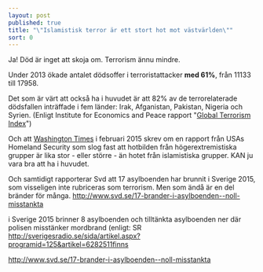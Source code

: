 ```yaml
---
layout: post
published: true
title: "\"Islamistisk terror är ett stort hot mot västvärlden\""
sort: 0
---
```








Ja! Död är inget att skoja om. Terrorism ännu mindre.

Under 2013 ökade antalet dödsoffer i terroristattacker **med 61%**, från 11133 till 17958.

Det som är värt att också ha i huvudet är att 82% av de terrorelaterade dödsfallen inträffade i fem länder: Irak, Afganistan, Pakistan, Nigeria och Syrien. (Enligt Institute for Economics and Peace rapport "[Global Terrorism Index](http://www.visionofhumanity.org/sites/default/files/Global%20Terrorism%20Index%20Report%202014_0.pdf)")

Och att [Washington Times](http://www.washingtontimes.com/news/2015/feb/21/dhs-intelligence-report-warns-of-domestic-right-wi/) i februari 2015 skrev om en rapport från USAs Homeland Security som slog fast att hotbilden från högerextremistiska grupper är lika stor - eller större - än hotet från islamistiska grupper. KAN ju vara bra att ha i huvudet.

Och samtidigt rapporterar Svd att 17 asylboenden har brunnit i Sverige 2015, som visseligen inte rubriceras som terrorism. Men som ändå är en del bränder för många. http://www.svd.se/17-brander-i-asylboenden--noll-misstankta

i Sverige 2015 brinner 8 asylboenden och tilltänkta asylboenden ner där polisen misstänker mordbrand (enligt: SR  http://sverigesradio.se/sida/artikel.aspx?programid=125&artikel=6282511finns  

http://www.svd.se/17-brander-i-asylboenden--noll-misstankta
